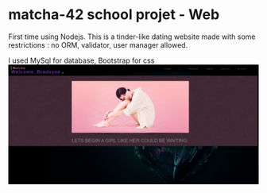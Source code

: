 # matcha-42 school projet - Web

First time using Nodejs. This is a tinder-like dating website made with some restrictions : no ORM, validator, user manager allowed.

I used MySql for database, Bootstrap for css
![Screenshot](index.png)
